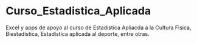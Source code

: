 # Curso_Estadistica_Aplicada
Excel y apps de apoyo al curso de Estadística Apliacda a la Cultura Fìsica, Biestadística, Estadística aplicada al deporte, entre otras.

